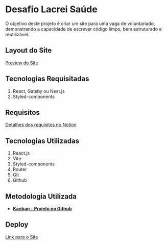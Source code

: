# Desafio Lacrei Saúde

O objetivo deste projeto é criar um site para uma vaga de voluntariado, demonstrando a capacidade de escrever código limpo, bem estruturado e reutilizável.

## Layout do Site

[Preview do Site](https://www.figma.com/file/CItS5uEtcS33N4BNMxVdzS/Desafio?node-id=0%3A1&mode=dev)

## Tecnologias Requisitadas

1. React, Gatsby ou Next.js
2. Styled-components

## Requisitos

[Detalhes dos requisitos no Notion](https://lacrei.notion.site/Desafio-Front-end-0b9f46837e6d47a091567246b8d7514d)

## Tecnologias Utilizadas
1. React.js
2. Vite
3. Styled-components
4. Router
5. Git
6. Github

## Metodologia Utilizada

- [**Kanban - Projeto no Github**](https://github.com/users/MiaAntunes/projects/18)

## Deploy

[Link para o Site](https://desafio-lacrei-umber.vercel.app/)
